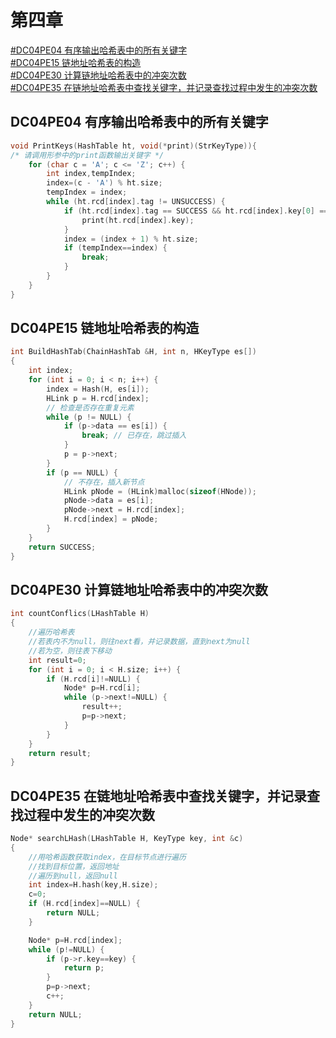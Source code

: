 # 第四章
[#DC04PE04 有序输出哈希表中的所有关键字](#DC04PE04-有序输出哈希表中的所有关键字)  
[#DC04PE15 链地址哈希表的构造](#DC04PE15-链地址哈希表的构造)  
[#DC04PE30 计算链地址哈希表中的冲突次数](#DC04PE30-计算链地址哈希表中的冲突次数)  
[#DC04PE35 在链地址哈希表中查找关键字，并记录查找过程中发生的冲突次数](#DC04PE35-在链地址哈希表中查找关键字并记录查找过程中发生的冲突次数)  
## DC04PE04 有序输出哈希表中的所有关键字
```c
void PrintKeys(HashTable ht, void(*print)(StrKeyType)){
/* 请调用形参中的print函数输出关键字 */
    for (char c = 'A'; c <= 'Z'; c++) {
        int index,tempIndex;
        index=(c - 'A') % ht.size;
        tempIndex = index;
        while (ht.rcd[index].tag != UNSUCCESS) {
            if (ht.rcd[index].tag == SUCCESS && ht.rcd[index].key[0] == c) {
                print(ht.rcd[index].key);
            }
            index = (index + 1) % ht.size;
            if (tempIndex==index) {
                break;
            }
        }
    }
}
```
## DC04PE15 链地址哈希表的构造
```c
int BuildHashTab(ChainHashTab &H, int n, HKeyType es[])
{
    int index;
    for (int i = 0; i < n; i++) {
        index = Hash(H, es[i]);
        HLink p = H.rcd[index];
        // 检查是否存在重复元素
        while (p != NULL) {
            if (p->data == es[i]) {
                break; // 已存在，跳过插入
            }
            p = p->next;
        }
        if (p == NULL) {
            // 不存在，插入新节点
            HLink pNode = (HLink)malloc(sizeof(HNode));
            pNode->data = es[i];
            pNode->next = H.rcd[index];
            H.rcd[index] = pNode;
        }
    }
    return SUCCESS;
}
```
## DC04PE30 计算链地址哈希表中的冲突次数
```c
int countConflics(LHashTable H)
{
	//遍历哈希表	
	//若表内不为null，则往next看，并记录数据，直到next为null
	//若为空，则往表下移动
	int result=0;
	for (int i = 0; i < H.size; i++) {
		if (H.rcd[i]!=NULL) {
			Node* p=H.rcd[i];
			while (p->next!=NULL) {
				result++;
				p=p->next;
			}
		}
	}
	return result;
}
```
## DC04PE35 在链地址哈希表中查找关键字，并记录查找过程中发生的冲突次数
```c
Node* searchLHash(LHashTable H, KeyType key, int &c)
{
	//用哈希函数获取index，在目标节点进行遍历
	//找到目标位置，返回地址
	//遍历到null，返回null
	int index=H.hash(key,H.size);
	c=0;
	if (H.rcd[index]==NULL) {
		return NULL;
	}

	Node* p=H.rcd[index];
	while (p!=NULL) {
		if (p->r.key==key) {
			return p;
		}
		p=p->next;
		c++;
	}
	return NULL;
}
```
